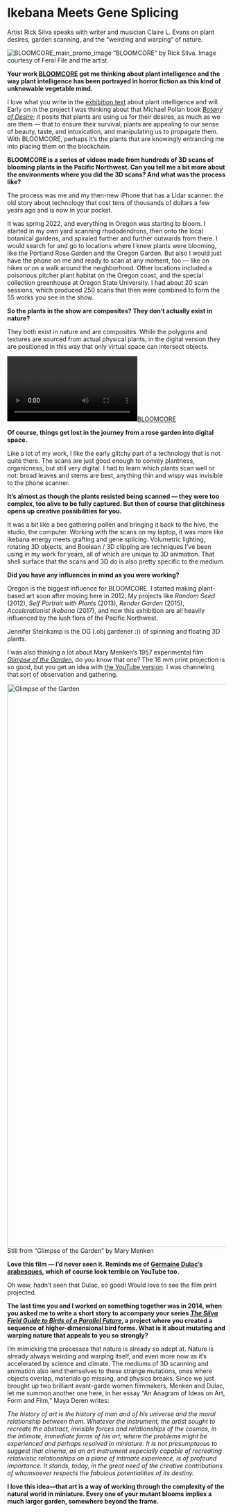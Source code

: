 # Ikebana Meets Gene Splicing 

Artist Rick Silva speaks with writer and musician Claire L. Evans on plant desires, garden scanning, and the “weirding and warping” of nature.

![BLOOMCORE_main_promo_image](https://user-images.githubusercontent.com/47554564/232984060-3da42544-fd78-40d5-87cf-a550a1055115.jpg)
“BLOOMCORE” by Rick Silva. Image courtesy of Feral File and the artist. 

**Your work [BLOOMCORE](https://feralfile.com/artworks/bloomcore-cyq?fromExhibition=bloomcore-wqy) got me thinking about plant intelligence and the way plant intelligence has been portrayed in horror fiction as this kind of unknowable vegetable mind.**

I love what you write in the [exhibition text](https://feralfile.com/exhibitions/bloomcore-wqy/note) about plant intelligence and will. Early on in the project I was thinking about that Michael Pollan book _[Botany of Desire](https://michaelpollan.com/books/the-botany-of-desire/)_; it posits that plants are using us for their desires, as much as we are them — that to ensure their survival, plants are appealing to our sense of beauty, taste, and intoxication, and manipulating us to propagate them. With BLOOMCORE, perhaps it’s the plants that are knowingly entrancing me into placing them on the blockchain.

**BLOOMCORE is a series of videos made from hundreds of 3D scans of blooming plants in the Pacific Northwest. Can you tell me a bit more about the environments where you did the 3D scans? And what was the process like?**

The process was me and my then-new iPhone that has a Lidar scanner: the old story about technology that cost tens of thousands of dollars a few years ago and is now in your pocket. 

It was spring 2022, and everything in Oregon was starting to bloom. I started in my own yard scanning rhododendrons, then onto the local botanical gardens, and spiraled further and further outwards from there. I would search for and go to locations where I knew plants were blooming, like the Portland Rose Garden and the Oregon Garden. But also I would just have the phone on me and ready to scan at any moment, too — like on hikes or on a walk around the neighborhood. Other locations included a poisonous pitcher plant habitat on the Oregon coast, and the special collection greenhouse at Oregon State University. I had about 20 scan sessions, which produced 250 scans that then were combined to form the 55 works you see in the show.

**So the plants in the show are composites? They don’t actually exist in nature?**

They both exist in nature and are composites. While the polygons and textures are sourced from actual physical plants, in the digital version they are positioned in this way that only virtual space can intersect objects.

[![BLOOMCORE](https://user-images.githubusercontent.com/47554564/232982540-c98d622d-51e3-4eb1-80c9-aa4c335443ad.mp4)](https://user-images.githubusercontent.com/47554564/232982540-c98d622d-51e3-4eb1-80c9-aa4c335443ad.mp4)

**Of course, things get lost in the journey from a rose garden into digital space.**

Like a lot of my work, I like the early glitchy part of a technology that is not quite there. The scans are just good enough to convey plantness, organicness, but still very digital. I had to learn which plants scan well or not: broad leaves and stems are best, anything thin and wispy was invisible to the phone scanner. 

**It’s almost as though the plants resisted being scanned — they were too complex, too alive to be fully captured. But then of course that glitchiness opens up creative possibilities for you.**

It was a bit like a bee gathering pollen and bringing it back to the hive, the studio, the computer. Working with the scans on my laptop, it was more like ikebana energy meets grafting and gene splicing. Volumetric lighting, rotating 3D objects, and Boolean / 3D clipping are techniques I’ve been using in my work for years, all of which are unique to 3D animation. That shell surface that the scans and 3D do is also pretty specific to the medium.

**Did you have any influences in mind as you were working?**

Oregon is the biggest influence for BLOOMCORE. I started making plant-based art soon after moving here in 2012. My projects like _Random Seed_ (2012), _Self Portrait with Plants_ (2013), _Render Garden_ (2015), _Accelerationist Ikebana_ (2017), and now this exhibition are all heavily influenced by the lush flora of the Pacific Northwest.

Jennifer Steinkamp is the OG (.obj gardener :)) of spinning and floating 3D plants.

I was also thinking a lot about Mary Menken’s 1957 experimental film _[Glimpse of the Garden](https://lightcone.org/en/film-1035-glimpse-of-the-garden)_, do you know that one? The 16 mm print projection is so good, but you get an idea with [the YouTube version](https://www.youtube.com/watch?v=7yvvZ7-tlDU). I was channeling that sort of observation and gathering.

<img width="1296" alt="Glimpse of the Garden" src="https://user-images.githubusercontent.com/47554564/232984121-10329816-3414-45b6-b072-3114bd014042.jpg">Still from “Glimpse of the Garden” by Mary Menken

**Love this film — I’d never seen it. Reminds me of [Germaine Dulac’s arabesques](https://youtu.be/0akbnudzLp0), which of course look terrible on YouTube too.**

Oh wow, hadn’t seen that Dulac, so good! Would love to see the film print projected.

**The last time you and I worked on something together was in 2014, when you asked me to write a short story to accompany your series _[The Silva Field Guide to Birds of a Parallel Future](http://silvafieldguide.com)_, a project where you created a sequence of higher-dimensional bird forms. What is it about mutating and warping nature that appeals to you so strongly?**

I’m mimicking the processes that nature is already so adept at. Nature is already always weirding and warping itself, and even more now as it’s accelerated by science and climate. The mediums of 3D scanning and animation also lend themselves to these strange mutations, ones where objects overlap, materials go missing, and physics breaks. Since we just brought up two brilliant avant-garde women filmmakers, Menken and Dulac, let me summon another one here, in her essay “An Anagram of Ideas on Art, Form and Film,” Maya Deren writes: 

_The history of art is the history of man and of his universe and the moral relationship between them. Whatever the instrument, the artist sought to recreate the abstract, invisible forces and relationships of the cosmos, in the intimate, immediate forms of his art, where the problems might be experienced and perhaps resolved in miniature. It is not presumptuous to suggest that cinema, as an art instrument especially capable of recreating relativistic relationships on a plane of intimate experience, is of profound importance. It stands, today, in the great need of the creative contributions of whomsoever respects the fabulous potentialities of its destiny._

**I love this idea—that art is a way of working through the complexity of the natural world in miniature. Every one of your mutant blooms implies a much larger garden, somewhere beyond the frame.**
